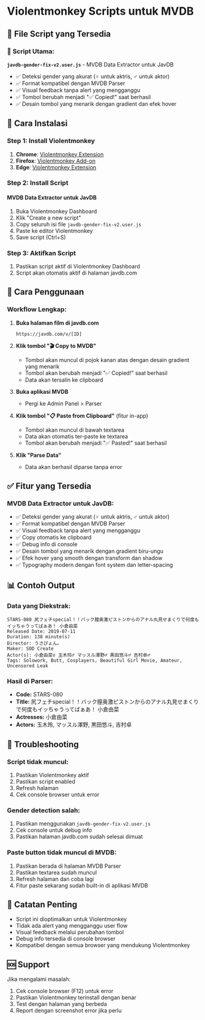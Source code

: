 # Violentmonkey Scripts untuk MVDB

## 📁 File Script yang Tersedia

### 🔧 **Script Utama:**

**`javdb-gender-fix-v2.user.js`** - MVDB Data Extractor untuk JavDB
   - ✅ Deteksi gender yang akurat (♀ untuk aktris, ♂ untuk aktor)
   - ✅ Format kompatibel dengan MVDB Parser
   - ✅ Visual feedback tanpa alert yang mengganggu
   - ✅ Tombol berubah menjadi "✅ Copied!" saat berhasil
   - ✅ Desain tombol yang menarik dengan gradient dan efek hover

## 🚀 Cara Instalasi

### **Step 1: Install Violentmonkey**
1. **Chrome**: [Violentmonkey Extension](https://chrome.google.com/webstore/detail/violentmonkey/jinjaccalgkegednnccohejagnlnfdag)
2. **Firefox**: [Violentmonkey Add-on](https://addons.mozilla.org/en-US/firefox/addon/violentmonkey/)
3. **Edge**: [Violentmonkey Extension](https://microsoftedge.microsoft.com/addons/detail/violentmonkey/eeagobfjdenkkddmbclomhiblgggliao)

### **Step 2: Install Script**

#### **MVDB Data Extractor untuk JavDB**
1. Buka Violentmonkey Dashboard
2. Klik "Create a new script"
3. Copy seluruh isi file `javdb-gender-fix-v2.user.js`
4. Paste ke editor Violentmonkey
5. Save script (Ctrl+S)

### **Step 3: Aktifkan Script**
1. Pastikan script aktif di Violentmonkey Dashboard
2. Script akan otomatis aktif di halaman javdb.com

## 🎯 Cara Penggunaan

### **Workflow Lengkap:**

1. **Buka halaman film di javdb.com**
   ```
   https://javdb.com/v/[ID]
   ```

2. **Klik tombol "🎬 Copy to MVDB"**
   - Tombol akan muncul di pojok kanan atas dengan desain gradient yang menarik
   - Tombol akan berubah menjadi "✅ Copied!" saat berhasil
   - Data akan tersalin ke clipboard

3. **Buka aplikasi MVDB**
   - Pergi ke Admin Panel > Parser

4. **Klik tombol "📋 Paste from Clipboard"** (fitur in-app)
   - Tombol akan muncul di bawah textarea
   - Data akan otomatis ter-paste ke textarea
   - Tombol akan berubah menjadi "✅ Pasted!" saat berhasil

5. **Klik "Parse Data"**
   - Data akan berhasil diparse tanpa error

## ✅ Fitur yang Tersedia

### **MVDB Data Extractor untuk JavDB:**
- ✅ Deteksi gender yang akurat (♀ untuk aktris, ♂ untuk aktor)
- ✅ Format kompatibel dengan MVDB Parser
- ✅ Visual feedback tanpa alert yang mengganggu
- ✅ Copy otomatis ke clipboard
- ✅ Debug info di console
- ✅ Desain tombol yang menarik dengan gradient biru-ungu
- ✅ Efek hover yang smooth dengan transform dan shadow
- ✅ Typography modern dengan font system dan letter-spacing

## 📊 Contoh Output

### **Data yang Diekstrak:**
```
STARS-080 尻フェチspecial！！バック膣奥激ピストンからのアナル丸見せまくりで何度もイッちゃうってばぁあ！ 小倉由菜
Released Date: 2019-07-11
Duration: 138 minute(s)
Director: うさぴょん。
Maker: SOD Create
Actor(s): 小倉由菜♀ 玉木玲♂ マッスル澤野♂ 黒田悠斗♂ 吉村卓♂
Tags: Solowork, Butt, Cosplayers, Beautiful Girl Movie, Amateur, Uncensored Leak
```

### **Hasil di Parser:**
- **Code:** STARS-080
- **Title:** 尻フェチspecial！！バック膣奥激ピストンからのアナル丸見せまくりで何度もイッちゃうってばぁあ！ 小倉由菜
- **Actresses:** 小倉由菜
- **Actors:** 玉木玲, マッスル澤野, 黒田悠斗, 吉村卓

## 🐛 Troubleshooting

### **Script tidak muncul:**
1. Pastikan Violentmonkey aktif
2. Pastikan script enabled
3. Refresh halaman
4. Cek console browser untuk error

### **Gender detection salah:**
1. Pastikan menggunakan `javdb-gender-fix-v2.user.js`
2. Cek console untuk debug info
3. Pastikan halaman javdb.com sudah selesai dimuat

### **Paste button tidak muncul di MVDB:**
1. Pastikan berada di halaman MVDB Parser
2. Pastikan textarea sudah muncul
3. Refresh halaman dan coba lagi
4. Fitur paste sekarang sudah built-in di aplikasi MVDB

## 📝 Catatan Penting

- Script ini dioptimalkan untuk Violentmonkey
- Tidak ada alert yang mengganggu user flow
- Visual feedback melalui perubahan tombol
- Debug info tersedia di console browser
- Kompatibel dengan semua browser yang mendukung Violentmonkey

## 🆘 Support

Jika mengalami masalah:
1. Cek console browser (F12) untuk error
2. Pastikan Violentmonkey terinstall dengan benar
3. Test dengan halaman yang berbeda
4. Report dengan screenshot error jika perlu
